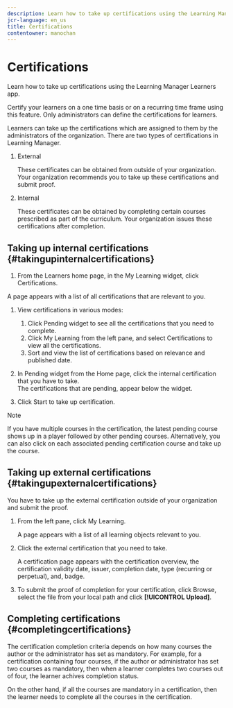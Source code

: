 ```yaml
---
description: Learn how to take up certifications using the Learning Manager Learners app.
jcr-language: en_us
title: Certifications
contentowner: manochan
---
```



# Certifications

Learn how to take up certifications using the Learning Manager Learners app.

Certify your learners on a one time basis or on a recurring time frame using this feature. Only administrators can define the certifications for learners.

Learners can take up the certifications which are assigned to them by the administrators of the organization. There are two types of certifications in Learning Manager.

1. External  

   These certificates can be obtained from outside of your organization. Your organization recommends you to take up these certifications and submit proof.

1. Internal  

   These certificates can be obtained by completing certain courses prescribed as part of the curriculum. Your organization issues these certifications after completion.

## Taking up internal certifications {#takingupinternalcertifications}

1. From the Learners home page, in the My Learning widget, click Certifications.

A page appears with a list of all certifications that are relevant to you. 

1. View certifications in various modes:

   1. Click Pending widget to see all the certifications that you need to complete.
   1. Click My Learning from the left pane, and select Certifications to view all the certifications.  
   1. Sort and view the list of certifications based on relevance and published date.

1. In Pending widget from the Home page, click the internal certification that you have to take.  
   The certifications that are pending, appear below the widget.  

1. Click Start to take up certification.

>[!NOTE]
>
>If you have multiple courses in the certification, the latest pending course shows up in a player followed by other pending courses. Alternatively, you can also click on each associated pending certification course and take up the course.

## Taking up external certifications {#takingupexternalcertifications}

You have to take up the external certification outside of your organization and submit the proof.

1. From the left pane, click My Learning.  

   A page appears with a list of all learning objects relevant to you.

1. Click the external certification that you need to take.  

   A certification page appears with the certification overview, the certification validity date, issuer, completion date, type (recurring or perpetual), and, badge.

1. To submit the proof of completion for your certification, click Browse, select the file from your local path and click **[!UICONTROL Upload]**.

## Completing certifications {#completingcertifications}

The certification completion criteria depends on how many courses the author or the administrator has set as mandatory. For example, for a certification containing four courses, if the author or administrator has set two courses as mandatory, then when a learner completes two courses out of four, the learner achives completion status.

On the other hand, if all the courses are mandatory in a certification, then the learner needs to complete all the courses in the certification.
